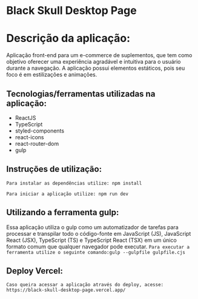 # Black Skull Desktop Page

# Descrição da aplicação:

Aplicação front-end para um e-commerce de suplementos, que tem como objetivo oferecer uma experiência agradável e intuitiva para o usuário durante a navegação. A aplicação possui elementos estáticos, pois seu foco é em estilizações e animações.

## Tecnologias/ferramentas utilizadas na aplicação:

- ReactJS
- TypeScript
- styled-components
- react-icons
- react-router-dom
- gulp

## Instruções de utilização:

`Para instalar as dependências utilize: npm install`

`Para iniciar a aplicação utilize: npm run dev`

## Utilizando a ferramenta gulp:

Essa aplicação utiliza o gulp como um automatizador de tarefas para processar e transpilar todo o código-fonte em JavaScript (JS), JavaScript React (JSX), TypeScript (TS) e TypeScript React (TSX) em um único formato comum que qualquer navegador pode executar.
`Para executar a ferramenta utilize o seguinte comando:gulp --gulpfile gulpfile.cjs`

## Deploy Vercel:

`Caso queira acessar a aplicação através do deploy, acesse: https://black-skull-desktop-page.vercel.app/`
